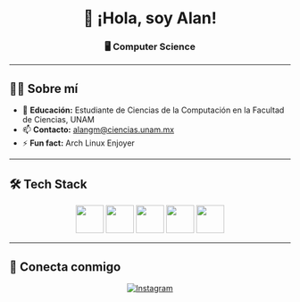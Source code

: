 <h1 align=center>
  👋 ¡Hola, soy Alan!
</h1>

<h3 align=center>
  🖥️ Computer Science
</h3>

---

## 🧑‍💻 Sobre mí

- 📖 **Educación:** Estudiante de Ciencias de la Computación en la Facultad de
  Ciencias, UNAM
- 📫 **Contacto:** alangm@ciencias.unam.mx
- ⚡ **Fun fact:** Arch Linux Enjoyer

---

## 🛠️ Tech Stack

<div align="center">

<img src="https://skillicons.dev/icons?i=java" width="50" />
<img src="https://skillicons.dev/icons?i=python" width="50" />
<img src="https://skillicons.dev/icons?i=lua" width="50" />
<img src="https://skillicons.dev/icons?i=markdown" width="50" />
<img src="https://skillicons.dev/icons?i=latex" width="50" />

</div>

---

## 🔗 Conecta conmigo

<div align="center">

[![Instagram](https://img.shields.io/badge/-Instagram-E4405F?style=for-the-badge&logo=instagram&logoColor=white&link=https://www.instagram.com/alan_garmor)](https://www.instagram.com/alan_garmor)

</div>
